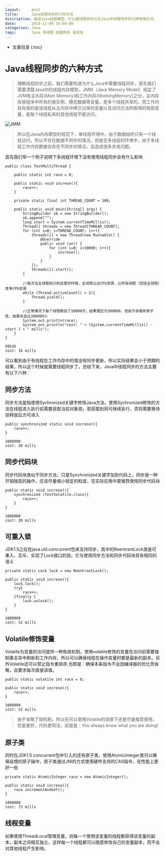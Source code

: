 ```yaml
---
layout:     post
title:      Java线程同步的六种方式
discription: 描述Java线程模型，什么是线程同步以及Java中线程同步的几种常用方式。
date:       2016-12-09 18:04:00
categories: Java
tags:       Java 多线程 线程同步 高并发
---
```


* 文章目录
{:toc}

# Java线程同步的六种方式

> 理解线程同步之前，我们需要知道为什么Java中需要线程同步。首先我们需要清楚Java中的线程内存模型，JMM（Java Memory Model）规定了JVM有主内存(Main Memory)和工作内存(WorkingMemory)之分，主内存存放程序中所有的类实例、静态数据等变量，是多个线程共享的，而工作内存存放的是该线程从主内存中拷贝过来的变量以及访问方法所取得的局部变量，是每个线程私有的其他线程不能访问。

![JMM](http://oc26wuqdw.bkt.clouddn.com/blog/threadsync/jmm.jpgjmm.jpg)

> 所以在Java内存模型的规范下，单线程环境中，由于数据始终只有一个线程访问，所以不存在数据不同步的情况，但是在多线程的环境中，由于多线程工作内存数据会存在不同步的情况，会造成很多并发问题。




首先我们举一个例子说明下多线程环境下没有使用线程同步会有什么影响

```
public class TestMultiThread {

    public static int race = 0;

    public static void increse(){
        race++;
    }

    private static final int THREAD_COUNT = 100;

    public static void main(String[] args) {
        StringBuilder sb = new StringBuilder();
        sb.append("");
        long start = System.currentTimeMillis();
        Thread[] threads = new Thread[THREAD_COUNT];
        for (int i=0; i<THREAD_COUNT; i++){
            threads[i] = new Thread(new Runnable() {
                @Override
                public void run() {
                    for (int i=0; i<10000; i++){
                        increse();
                    }
                }
            });
            threads[i].start();
        }

        //每次当主线程执行到这里的时候，主线程让出CPU资源，让所有线程（包括主线程）竞争CPU资源
        while (Thread.activeCount() > 2){
            Thread.yield();
        }

        //正常情况下每个线程都加了10000次，结果理应为300000，但由于自增非原子性，结果总会比300000小
        System.out.println(race);
        System.out.println("cost: " + (System.currentTimeMillis() - start ) + " mills");
    }
}

```

```
99545
cost: 16 mills
```

可以看到由于有线程在工作内存中的值没有同步更新，所以实际结果会小于预期的结果，所以这个时候就需要线程同步了。总结下来，Java中线程同步的方法主要有以下六种：

## 同步方法
同步方法是指使用Sychronized关键字修饰Java方法，使用Sychronized修饰的方法在线程进入执行前需要获取当前对象锁，若获取到则可继续执行，否则需要等待锁释放后方可进入

```
public synchronized static void increse(){
    race++;
}
```

```
1000000
cost: 20 mills
```

## 同步代码块
同步代码块类似于同步方法，只是Synchronized关键字加到代码上，同步是一种开销很高的操作，应该尽量缩小锁定的粒度，在实际应用中更推荐使用同步代码块

```
public static void increse(){
    synchronized (TestVolatile.class){
        race++;
    }
}
```

```
1000000
cost: 20 mills
```

## 可重入锁
JDK1.5之后在java.util.concurrent包来支持同步，其中的ReentrantLock类是可重入、互斥、实现了Lock接口的锁。它与使用同步方法和同步代码块具有相同的语义

```
private static Lock lock = new ReentrantLock();

public static void increse(){
    lock.lock();
    try{
        race++;
    }finally {
        lock.unlock();
    }
}
```

```
1000000
cost: 52 mills
```

## Volatile修饰变量
Volatile为变量的访问提供一种免锁机制，使用volatile修饰的变量在访问前需要强制重主存中刷新到工作内存，所以可以确保线程在操作变量时都是最新的副本。另外Volatile还可以禁止指令重排序,也即是：确保本条指令不会因编译器的优化而省略，且要求每次直接读值。

```
public static volatile int race = 0;

public static void increse(){
    race++;
}
```
```
1000000
cost: 52 mills
```

> 由于省略了锁机制，所以在可以使用Volatile的场景下还是尽量推荐使用，性能更好，代码更简洁，前提是：You always know what you are doing!

## 原子类
同时在JDK1.5 concurrent包中引入的还有原子类，使用AtomicInteger类可以确保自增的原子操作，原子类通过JNI的方式使用硬件支持的CAS指令，在性能上更好一些

```
private static AtomicInteger race = new AtomicInteger();

public static void increse(){
    race.incrementAndGet();
}
```
```
1000000
cost: 73 mills
```

## 线程变量
如果使用ThreadLocal管理变量，则每一个使用该变量的线程都获得该变量的副本，副本之间相互独立，这样每一个线程都可以随意修改自己的变量副本，而不会对其他线程产生影响。
